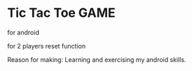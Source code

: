 # Tic Tac Toe GAME

for android 

for 2 players
reset function

Reason for making: 
Learning and exercising my android skills.

